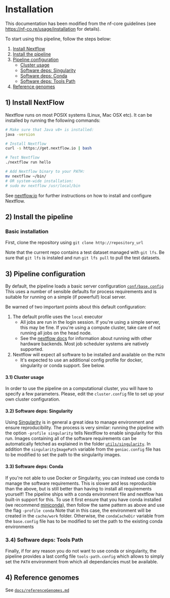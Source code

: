 # Installation

This documentation has been modified from the nf-core guidelines
(see https://nf-co.re/usage/installation for details).

To start using this pipeline, follow the steps below:

1. [Install Nextflow](#1-install-nextflow)
2. [Install the pipeline](#2-install-the-pipeline)
3. [Pipeline configuration](#3-pipeline-configuration)
    * [Cluster usage](#31cluster-usage)
    * [Software deps: Singularity](#31-software-deps-singularity)
    * [Software deps: Conda](#32-software-deps-conda)
    * [Software deps: Tools Path](#32-software-deps-tools-path)
4. [Reference genomes](#4-reference-genomes)

## 1) Install NextFlow
Nextflow runs on most POSIX systems (Linux, Mac OSX etc). It can be installed by running the following commands:

```bash
# Make sure that Java v8+ is installed:
java -version

# Install Nextflow
curl -s https://get.nextflow.io | bash

# Test Nextflow
./nextflow run hello

# Add Nextflow binary to your PATH:
mv nextflow ~/bin/
# OR system-wide installation:
# sudo mv nextflow /usr/local/bin
```

See [nextflow.io](https://www.nextflow.io/) for further instructions on how to install and configure Nextflow.

## 2) Install the pipeline

### Basic installation

First, clone the repository using `git clone http://repository_url`

Note that the current repo contains a test dataset managed with `git lfs`.
Be sure that `git lfs` is instaled and run `git lfs pull` to pull the test datasets.


## 3) Pipeline configuration

By default, the pipeline loads a basic server configuration [`conf/base.config`](../conf/base.config)
This uses a number of sensible defaults for process requirements and is suitable for running
on a simple (if powerful!) local server.

Be warned of two important points about this default configuration:

1. The default profile uses the `local` executor
    * All jobs are run in the login session. If you're using a simple server, this may be fine.
	If you're using a compute cluster, take care of not running all jobs on the head node.
    * See the [nextflow docs](https://www.nextflow.io/docs/latest/executor.html) for information about running with other hardware backends.
	Most job scheduler systems are natively supported.
2. Nextflow will expect all software to be installed and available on the `PATH`
    * It's expected to use an additional config profile for docker, singularity or conda support. See below.

#### 3.1) Cluster usage

In order to use the pipeline on a computational cluster, you will have to specify a few parameters.
Please, edit the `cluster.config` file to set up your own cluster configuration.

#### 3.2) Software deps: Singularity

Using [Singularity](http://singularity.lbl.gov/) is in general a great idea to manage environment and ensure reproducibility.
The process is very similar: running the pipeline with the option `-profile singularity` tells Nextflow to enable singularity for this run.
Images containing all of the software requirements can be automatically fetched as explained in the folder [`utils/singularity`](../utils/singularity/README.md).
In addition the `singularityImagePath` variable from the `geniac.config` file has to be modified to set the path to the singularity images.

#### 3.3) Software deps: Conda

If you're not able to use Docker _or_ Singularity, you can instead use conda to manage the software requirements.
This is slower and less reproducible than the above, but is still better than having to install all requirements yourself!
The pipeline ships with a conda environment file and nextflow has built-in support for this.
To use it first ensure that you have conda installed (we recommend [miniconda](https://conda.io/miniconda.html)), then follow the same pattern as above and use the flag `-profile conda`
Note that in this case, the environment will be created in the `cache/work` folder.
Otherwise, the `condaCacheDir` variable from the `base.config` file has to be modified to set the path to the existing conda environments

### 3.4) Software deps: Tools Path

Finally, if for any reason you do not want to use conda or singularity, the pipeline provides a last config file `tools-path.config`
which allows to simply set the `PATH` environment from which all dependancies must be available.

## 4) Reference genomes

See [`docs/referenceGenomes.md`](referenceGenomes.md)
